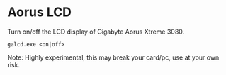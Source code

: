 # Aorus LCD

Turn on/off the LCD display of Gigabyte Aorus Xtreme 3080.

`galcd.exe <on|off>`

Note: Highly experimental, this may break your card/pc, use at your own risk.
